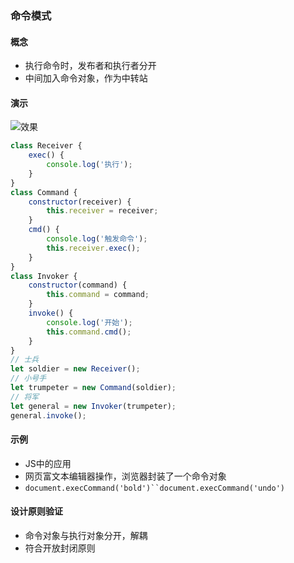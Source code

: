 ### 命令模式
#### 概念
- 执行命令时，发布者和执行者分开
- 中间加入命令对象，作为中转站
#### 演示
![效果](https://github.com/liuxilei/itlr_road/blob/master/Design_pattern/img/command.png)
```javascript
class Receiver {
    exec() {
        console.log('执行');
    }
}
class Command {
    constructor(receiver) {
        this.receiver = receiver;
    }
    cmd() {
        console.log('触发命令');
        this.receiver.exec();
    }
}
class Invoker {
    constructor(command) {
        this.command = command;
    }
    invoke() {
        console.log('开始');
        this.command.cmd();
    }
}
// 士兵
let soldier = new Receiver();
// 小号手
let trumpeter = new Command(soldier);
// 将军
let general = new Invoker(trumpeter);
general.invoke();
```
#### 示例
- JS中的应用
- 网页富文本编辑器操作，浏览器封装了一个命令对象
- `document.execCommand('bold')``document.execCommand('undo')`
#### 设计原则验证
- 命令对象与执行对象分开，解耦
- 符合开放封闭原则
